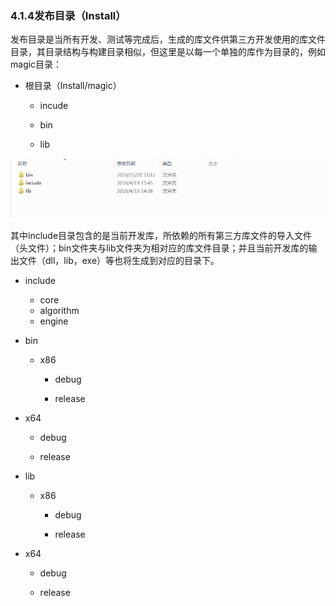 ### 4.1.4发布目录（Install）

发布目录是当所有开发、测试等完成后，生成的库文件供第三方开发使用的库文件目录，其目录结构与构建目录相似，但这里是以每一个单独的库作为目录的，例如magic目录：

* 根目录（Install\/magic）

  * incude

  * bin

  * lib



![](/assets/build_root.jpg)

其中include目录包含的是当前开发库，所依赖的所有第三方库文件的导入文件（头文件）；bin文件夹与lib文件夹为相对应的库文件目录；并且当前开发库的输出文件（dll，lib，exe）等也将生成到对应的目录下。

* include
  * core
  * algorithm
  * engine


* bin

  * x86

    * debug

    * release




* x64

  * debug

  * release



* lib

  * x86

    * debug

    * release




* x64

  * debug

  * release




